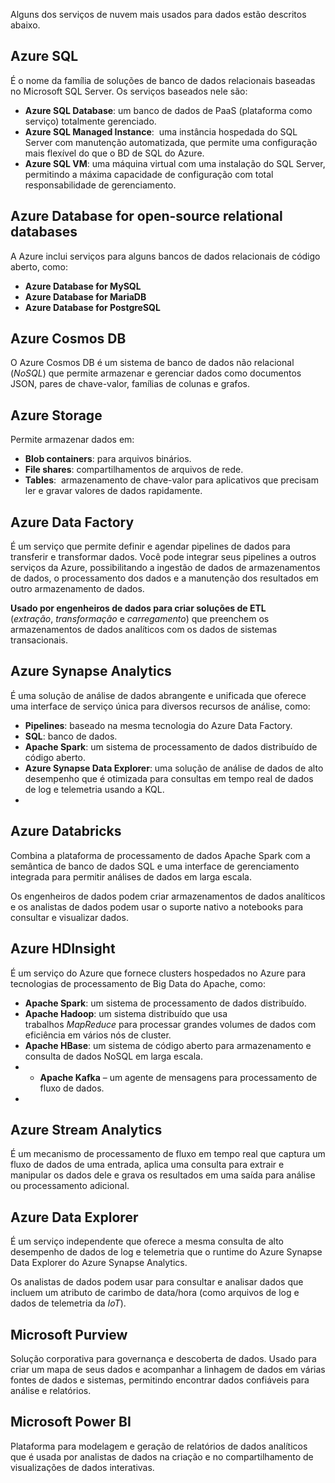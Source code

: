 Alguns dos serviços de nuvem mais usados para dados estão descritos abaixo.

## Azure SQL

É o nome da família de soluções de banco de dados relacionais baseadas no Microsoft SQL Server.
Os serviços baseados nele são:

- **Azure SQL Database**: um banco de dados de PaaS (plataforma como serviço) totalmente gerenciado.
- **Azure SQL Managed Instance**:  uma instância hospedada do SQL Server com manutenção automatizada, que permite uma configuração mais flexível do que o BD de SQL do Azure.
- **Azure SQL VM**: uma máquina virtual com uma instalação do SQL Server, permitindo a máxima capacidade de configuração com total responsabilidade de gerenciamento.

## Azure Database for open-source relational databases

A Azure inclui serviços para alguns bancos de dados relacionais de código aberto, como:

- **Azure Database for MySQL**
- **Azure Database for MariaDB**
- **Azure Database for PostgreSQL**

## Azure Cosmos DB

O Azure Cosmos DB é um sistema de banco de dados não relacional (_NoSQL_) que permite armazenar e gerenciar dados como documentos JSON, pares de chave-valor, famílias de colunas e grafos.

## Azure Storage

Permite armazenar dados em:

- **Blob containers**: para arquivos binários.
- **File shares**: compartilhamentos de arquivos de rede.
- **Tables**:  armazenamento de chave-valor para aplicativos que precisam ler e gravar valores de dados rapidamente.

## Azure Data Factory

É um serviço que permite definir e agendar pipelines de dados para transferir e transformar dados. Você pode integrar seus pipelines a outros serviços da Azure, possibilitando a ingestão de dados de armazenamentos de dados, o processamento dos dados  e a manutenção dos resultados em outro armazenamento de dados.

**Usado por engenheiros de dados para criar soluções de ETL** (_extração_, _transformação_ e _carregamento_) que preenchem os armazenamentos de dados analíticos com os dados de sistemas transacionais.

## Azure Synapse Analytics

É uma solução de análise de dados abrangente e unificada que oferece uma interface de serviço única para diversos recursos de análise, como:

- **Pipelines**: baseado na mesma tecnologia do Azure Data Factory.
- **SQL**: banco de dados.
- **Apache Spark**: um sistema de processamento de dados distribuído de código aberto.
- **Azure Synapse Data Explorer**: uma solução de análise de dados de alto desempenho que é otimizada para consultas em tempo real de dados de log e telemetria usando a KQL.
- 
## Azure Databricks

Combina a plataforma de processamento de dados Apache Spark com a semântica de banco de dados SQL e uma interface de gerenciamento integrada para permitir análises de dados em larga escala.

Os engenheiros de dados podem criar armazenamentos de dados analíticos e os analistas de dados podem usar o suporte nativo a notebooks para consultar e visualizar dados.

## Azure HDInsight

É um serviço do Azure que fornece clusters hospedados no Azure para tecnologias de processamento de Big Data do Apache, como:

- **Apache Spark**:  um sistema de processamento de dados distribuído.
- **Apache Hadoop**: um sistema distribuído que usa trabalhos _MapReduce_ para processar grandes volumes de dados com eficiência em vários nós de cluster.
- **Apache HBase**: um sistema de código aberto para armazenamento e consulta de dados NoSQL em larga escala.
- - **Apache Kafka** – um agente de mensagens para processamento de fluxo de dados.
- 
## Azure Stream Analytics

É um mecanismo de processamento de fluxo em tempo real que captura um fluxo de dados de uma entrada, aplica uma consulta para extrair e manipular os dados dele e grava os resultados em uma saída para análise ou processamento adicional.

## Azure Data Explorer

É um serviço independente que oferece a mesma consulta de alto desempenho de dados de log e telemetria que o runtime do Azure Synapse Data Explorer do Azure Synapse Analytics.

Os analistas de dados podem usar para consultar e analisar dados que incluem um atributo de carimbo de data/hora (como arquivos de log e dados de telemetria da _IoT_).

## Microsoft Purview

Solução corporativa para governança e descoberta de dados. Usado para criar um mapa de seus dados e acompanhar a linhagem de dados em várias fontes de dados e sistemas, permitindo encontrar dados confiáveis para análise e relatórios.


## Microsoft Power BI

Plataforma para modelagem e geração de relatórios de dados analíticos que é usada por analistas de dados na criação e no compartilhamento de visualizações de dados interativas.